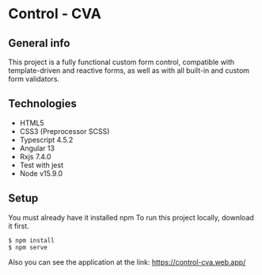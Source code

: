 # Control - CVA

## General info

This project is a fully functional custom form control, compatible with template-driven and reactive forms, as well as with all built-in and custom form validators.

## Technologies

-   HTML5
-   CSS3 (Preprocessor SCSS)
-   Typescript 4.5.2
-   Angular 13
-   Rxjs 7.4.0
-   Test with jest
-   Node v15.9.0

## Setup

You must already have it installed npm
To run this project locally, download it first. 

```
$ npm install
$ npm serve
```

Also you can see the application at the link:
https://control-cva.web.app/
